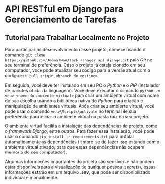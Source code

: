 # API RESTful em Django para Gerenciamento de Tarefas

## Tutorial para Trabalhar Localmente no Projeto

Para participar no desenvolvimento desse projeto, comece usando o comando `git clone https://github.com/J00naTHan/task_manager_api_django.git` pelo *Git* no seu terminal de preferência. Caso o projeto já esteja clonado em seu computador, você pode atualizar seu código para a versão atual com o código `git pull origin <branch de destino>`.

Em seguida, você deve ter instalado em seu PC o *Python* e o *PIP* (instalador de pacotes oficial da linguagem). Você deve executar o comando `python -m venv <nome-do-ambiente-virtual>` para criar um ambiente virtual com nome de sua escolha usando a biblioteca nativa do *Python* para criação e manipulação de ambientes virtuais. Após criar seu ambiente virtual, você pode usar o comando `venv\Scripts\activate` no terminal de sua preferência para iniciar o ambiente virtual na pasta raiz do seu projeto.

O ambiente virtual facilita a instalação das dependências do projeto, como o *framework Django*, entre outros. Para fazer essa instalação, você pode usar o comando `pip install -r requirements.txt` para instalar automaticamente as dependências (lembre-se de fazer isso estando com o ambiente virtual ativado, para que essas dependências não ocupem memória do seu computador).

Algumas informações importantes do projeto são sensíveis e não podem estar disponíveis para a visualização de qualquer pessoa (*secrets*), essas informações estarão em um arquivo **.env**, que pode ser disponibilizado individual e manualmente.
